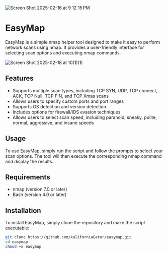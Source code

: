 ![Screen Shot 2025-02-16 at 9 12 15 PM](https://github.com/user-attachments/assets/f52df9ca-8638-4220-8b05-901ba566fbfa)

# EasyMap
EasyMap is a simple nmap helper tool designed to make it easy to perform network scans using nmap. It provides a user-friendly interface for selecting scan options and executing nmap commands.

![Screen Shot 2025-02-18 at 10(1)(1)](https://github.com/user-attachments/assets/0f8bad66-59e5-4e08-9943-d69a03840b11)


## Features
* Supports multiple scan types, including TCP SYN, UDP, TCP connect, ACK, TCP Null, TCP FIN, and TCP Xmas scans
* Allows users to specify custom ports and port ranges
* Supports OS detection and version detection
* Includes options for firewall/IDS evasion techniques
* Allows users to select scan speed, including paranoid, sneaky, polite, normal, aggressive, and insane speeds

## Usage
To use EasyMap, simply run the script and follow the prompts to select your scan options. The tool will then execute the corresponding nmap command and display the results.

## Requirements
* nmap (version 7.0 or later)
* Bash (version 4.0 or later)

## Installation
To install EasyMap, simply clone the repository and make the script executable:
```bash
git clone https://github.com/kaliforniaGator/easymap.git
cd easymap
chmod +x easymap

